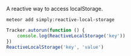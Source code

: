 A reactive way to access localStorage.

```
meteor add simply:reactive-local-storage
```

```javascript
Tracker.autorun(function () {
	console.log(ReactiveLocalStorage('key'))
})
ReactiveLocalStorage('key', 'value')
```
